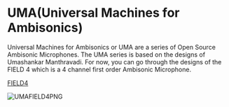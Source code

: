 # UMA(Universal Machines for Ambisonics)

Universal Machines for Ambisonics or UMA are a series of Open Source Ambisonic Microphones. The UMA series is based on the designs of Umashankar Manthravadi. For now, you can go through the designs of the FIELD 4 which is a 4 channel first order Ambisonic Microphone.

[FIELD4](https://github.com/theisro/UMA/blob/main/FIELD4/readme.md)

![UMAFIELD4PNG](https://github.com/theisro/UMA/assets/28617707/72e14808-2c35-4714-b5a8-f76cc23dbda4)
